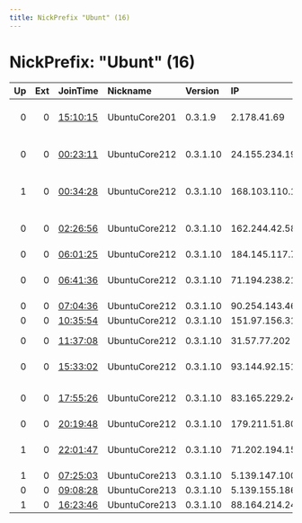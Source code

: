 ```yaml
---
title: NickPrefix "Ubunt" (16)
---
```


# NickPrefix: "Ubunt" (16)

|   Up |   Ext | JoinTime                                                                                            | Nickname      | Version   | IP              | AS                                       | CC   |   ORp |   Dirp | OS    | Contact   |   eFamMembers |
|-----:|------:|:----------------------------------------------------------------------------------------------------|:--------------|:----------|:----------------|:-----------------------------------------|:-----|------:|-------:|:------|:----------|--------------:|
|    0 |     0 | [15:10:15](https://metrics.torproject.org/rs.html#details/ECC69271BD103EB7584451D0B106EE9A6724781A) | UbuntuCore201 | 0.3.1.9   | 2.178.41.69     | Information Technology Company ITC       | ir   | 43281 |      0 | Linux | None      |             1 |
|    0 |     0 | [00:23:11](https://metrics.torproject.org/rs.html#details/4EE0A111B0D29858C9E892BB60C098602DBAA2DB) | UbuntuCore212 | 0.3.1.10  | 24.155.234.195  | Grande Communications Networks, LLC      | us   | 36423 |      0 | Linux | None      |             1 |
|    1 |     0 | [00:34:28](https://metrics.torproject.org/rs.html#details/29736EE51060E8AC0FC9C9FC6A3C7BCA878131FB) | UbuntuCore212 | 0.3.1.10  | 168.103.110.109 | Qwest Communications Company, LLC        | us   | 33608 |      0 | Linux | None      |             1 |
|    0 |     0 | [02:26:56](https://metrics.torproject.org/rs.html#details/C54C22FB03288EDAD871B62E2EA4925B15656638) | UbuntuCore212 | 0.3.1.10  | 162.244.42.58   | South Slope Cooperative Telephone Compan | us   | 38925 |      0 | Linux | None      |             1 |
|    0 |     0 | [06:01:25](https://metrics.torproject.org/rs.html#details/39C3A808504113146761B3B5C83C28C1E48E7E9F) | UbuntuCore212 | 0.3.1.10  | 184.145.117.76  | Bell Canada                              | ca   | 36447 |      0 | Linux | None      |             1 |
|    0 |     0 | [06:41:36](https://metrics.torproject.org/rs.html#details/BD18CFA41CCAE546B40E89069CD5DEBC6539DA56) | UbuntuCore212 | 0.3.1.10  | 71.194.238.210  | Comcast Cable Communications, LLC        | us   | 37625 |      0 | Linux | None      |             1 |
|    0 |     0 | [07:04:36](https://metrics.torproject.org/rs.html#details/FC14481BE0DDF606BB114FE9C29FC10A40327606) | UbuntuCore212 | 0.3.1.10  | 90.254.143.46   | Vodafone Limited                         | gb   | 35425 |      0 | Linux | None      |             1 |
|    0 |     0 | [10:35:54](https://metrics.torproject.org/rs.html#details/21EDC8AEF3B4AEDEA83729BA3AB98F0969F85924) | UbuntuCore212 | 0.3.1.10  | 151.97.156.31   | Consortium GARR                          | it   | 36617 |      0 | Linux | None      |             1 |
|    0 |     0 | [11:37:08](https://metrics.torproject.org/rs.html#details/0F5904C31879840967808314FF9ADBE41EE1EE7D) | UbuntuCore212 | 0.3.1.10  | 31.57.77.202    | Aria Shatel Company Ltd                  | ir   | 42943 |      0 | Linux | None      |             1 |
|    0 |     0 | [15:33:02](https://metrics.torproject.org/rs.html#details/93A6E192968EC160FBEB89C6BDA82499AFDC9B34) | UbuntuCore212 | 0.3.1.10  | 93.144.92.151   | Vodafone Italia S.p.A.                   | it   | 38763 |      0 | Linux | None      |             1 |
|    0 |     0 | [17:55:26](https://metrics.torproject.org/rs.html#details/EBEAF503F7F7DE498DAE2FA98C0D517EC0C316DF) | UbuntuCore212 | 0.3.1.10  | 83.165.229.249  | R Cable y Telecomunicaciones Galicia, S. | es   | 34823 |      0 | Linux | None      |             1 |
|    0 |     0 | [20:19:48](https://metrics.torproject.org/rs.html#details/68057EADBF35212B6590B33804903FC0D583FFD5) | UbuntuCore212 | 0.3.1.10  | 179.211.51.80   | CLARO S.A.                               | br   | 40215 |      0 | Linux | None      |             1 |
|    1 |     0 | [22:01:47](https://metrics.torproject.org/rs.html#details/ACDA3FECAAA77218716ADDE18455128C4A25F48F) | UbuntuCore212 | 0.3.1.10  | 71.202.194.153  | Comcast Cable Communications, LLC        | us   | 44111 |      0 | Linux | None      |             1 |
|    1 |     0 | [07:25:03](https://metrics.torproject.org/rs.html#details/B4E9BD938422DC932BFAED3B193B49F38357628C) | UbuntuCore213 | 0.3.1.10  | 5.139.147.100   | Rostelecom                               | ru   | 33335 |      0 | Linux | None      |             1 |
|    0 |     0 | [09:08:28](https://metrics.torproject.org/rs.html#details/6D36E133418FE5C1FC0ADCA173BDE39FA5EA9CB6) | UbuntuCore213 | 0.3.1.10  | 5.139.155.186   | Rostelecom                               | ru   | 38131 |      0 | Linux | None      |             1 |
|    1 |     0 | [16:23:46](https://metrics.torproject.org/rs.html#details/D9D9B81CF4C76E4E3550D41DB6DC5194E0D92B6A) | UbuntuCore213 | 0.3.1.10  | 88.164.214.246  | Free SAS                                 | fr   | 37984 |      0 | Linux | None      |             1 |
